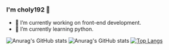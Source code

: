 ### I'm choly192 👋

- 🔭 I’m currently working on front-end development.
- 🌱 I’m currently learning python.

![Anurag's GitHub stats](https://github-readme-stats.vercel.app/api?username=choly192&show_icons=true)
![Anurag's GitHub stats](https://github-readme-stats.vercel.app/api?username=choly192&show_icons=true&theme=radical)
[![Top Langs](https://github-readme-stats.vercel.app/api/top-langs/?username=choly192&layout=compact)](https://github.com/anuraghazra/github-readme-stats)
